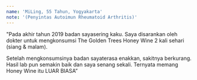 ```yaml
---
name: 'MiLing, 55 Tahun, Yogyakarta'
note: '(Penyintas Autoimun Rheumatoid Arthritis)'
---
```


"Pada akhir tahun 2019 badan sayasering kaku. Saya disarankan oleh dokter untuk mengkonsumsi The Golden Trees Honey Wine 2 kali sehari (siang & malam).

Setelah mengkonsumsinya badan sayaterasa enakkan, sakitnya berkurang. Hasil lab pun semakin baik dan saya senang sekali. Ternyata memang Honey Wine itu LUAR BIASA”
